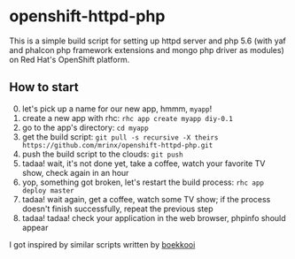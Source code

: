 openshift-httpd-php
===================

This is a simple build script for setting up httpd server and php 5.6 (with yaf and phalcon php framework extensions and mongo php driver as modules) on Red Hat's OpenShift platform.

How to start
------------

0. let's pick up a name for our new app, hmmm, `myapp`!
1. create a new app with rhc: `rhc app create myapp diy-0.1`
2. go to the app's directory: `cd myapp`
3. get the build script: `git pull -s recursive -X theirs https://github.com/mrinx/openshift-httpd-php.git`
4. push the build script to the clouds: `git push`
5. tadaa! wait, it's not done yet, take a coffee, watch your favorite TV show, check again in an hour
6. yop, something got broken, let's restart the build process: `rhc app deploy master`
7. tadaa! wait again, get a coffee, watch some TV show; if the process doesn't finish successfully, repeat the previous step
8. tadaa! tadaa! check your application in the web browser, phpinfo should appear

I got inspired by similar scripts written by [boekkooi](https://github.com/boekkooi/openshift-diy-nginx-php)
